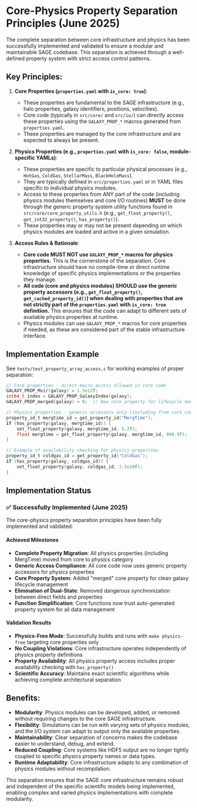 # Core-Physics Property Separation Principles (June 2025)

The complete separation between core infrastructure and physics has been successfully implemented and validated to ensure a modular and maintainable SAGE codebase. This separation is achieved through a well-defined property system with strict access control patterns.

## Key Principles:

1.  **Core Properties (`properties.yaml` with `is_core: true`)**:
    *   These properties are fundamental to the SAGE infrastructure (e.g., halo properties, galaxy identifiers, positions, velocities).
    *   Core code (typically in `src/core/` and `src/io/`) can directly access these properties using the `GALAXY_PROP_*` macros generated from `properties.yaml`.
    *   These properties are managed by the core infrastructure and are expected to always be present.

2.  **Physics Properties (e.g., `properties.yaml` with `is_core: false`, module-specific YAMLs)**:
    *   These properties are specific to particular physical processes (e.g., `HotGas`, `ColdGas`, `StellarMass`, `BlackHoleMass`).
    *   They are typically defined in `src/properties.yaml` or in YAML files specific to individual physics modules.
    *   Access to these properties from ANY part of the code (including physics modules themselves and core I/O routines) **MUST** be done through the generic property system utility functions found in `src/core/core_property_utils.h` (e.g., `get_float_property()`, `get_int32_property()`, `has_property()`).
    *   These properties may or may not be present depending on which physics modules are loaded and active in a given simulation.

3.  **Access Rules & Rationale**:
    *   **Core code MUST NOT use `GALAXY_PROP_*` macros for physics properties.** This is the cornerstone of the separation. Core infrastructure should have no compile-time or direct runtime knowledge of specific physics implementations or the properties they manage.
    *   **All code (core and physics modules) SHOULD use the generic property accessors (e.g., `get_float_property()`, `get_cached_property_id()`) when dealing with properties that are not strictly part of the `properties.yaml` with `is_core: true` definition.** This ensures that the code can adapt to different sets of available physics properties at runtime.
    *   Physics modules can use `GALAXY_PROP_*` macros for core properties if needed, as these are considered part of the stable infrastructure interface.

## Implementation Example

See `tests/test_property_array_access.c` for working examples of proper separation:

```c
// Core properties - direct macro access allowed in core code
GALAXY_PROP_Mvir(galaxy) = 1.5e12f;
int64_t index = GALAXY_PROP_GalaxyIndex(galaxy);
GALAXY_PROP_merged(galaxy) = 0;  // New core property for lifecycle management

// Physics properties - generic accessors only (including from core code)
property_id_t mergtime_id = get_property_id("MergTime");
if (has_property(galaxy, mergtime_id)) {
    set_float_property(galaxy, mergtime_id, 5.2f);
    float mergtime = get_float_property(galaxy, mergtime_id, 999.9f);
}

// Example of availability checking for physics properties
property_id_t coldgas_id = get_property_id("ColdGas"); 
if (has_property(galaxy, coldgas_id)) {
    set_float_property(galaxy, coldgas_id, 2.5e10f);
}
```

## Implementation Status

### ✅ Successfully Implemented (June 2025)

The core-physics property separation principles have been fully implemented and validated:

#### Achieved Milestones
- **Complete Property Migration**: All physics properties (including MergTime) moved from core to physics category
- **Generic Access Compliance**: All core code now uses generic property accessors for physics properties  
- **Core Property System**: Added "merged" core property for clean galaxy lifecycle management
- **Elimination of Dual-State**: Removed dangerous synchronization between direct fields and properties
- **Function Simplification**: Core functions now trust auto-generated property system for all data management

#### Validation Results
- **Physics-Free Mode**: Successfully builds and runs with `make physics-free` targeting core properties only
- **No Coupling Violations**: Core infrastructure operates independently of physics property definitions
- **Property Availability**: All physics property access includes proper availability checking with `has_property()`
- **Scientific Accuracy**: Maintains exact scientific algorithms while achieving complete architectural separation

## Benefits:

*   **Modularity**: Physics modules can be developed, added, or removed without requiring changes to the core SAGE infrastructure.
*   **Flexibility**: Simulations can be run with varying sets of physics modules, and the I/O system can adapt to output only the available properties.
*   **Maintainability**: Clear separation of concerns makes the codebase easier to understand, debug, and extend.
*   **Reduced Coupling**: Core systems like HDF5 output are no longer tightly coupled to specific physics property names or data types.
*   **Runtime Adaptability**: Core infrastructure adapts to any combination of physics modules without recompilation.

This separation ensures that the SAGE core infrastructure remains robust and independent of the specific scientific models being implemented, enabling complex and varied physics implementations with complete modularity.
